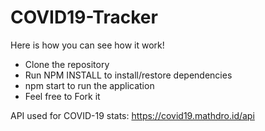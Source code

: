 # COVID19-Tracker

Here is how you can see how it work!
- Clone the repository
- Run NPM INSTALL to install/restore dependencies
- npm start to run the application
- Feel free to Fork it


API used for COVID-19 stats: https://covid19.mathdro.id/api
